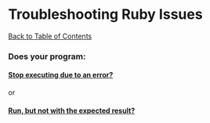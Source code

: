 # Troubleshooting Ruby Issues

[Back to Table of Contents](../README.md)

### Does your program:

#### [Stop executing due to an error?]()

or

#### [Run, but not with the expected result?]()

